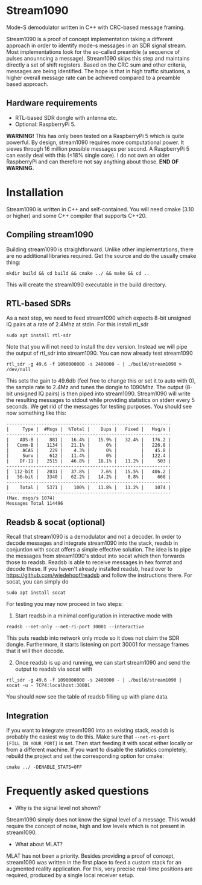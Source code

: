 # Stream1090
Mode-S demodulator written in C++ with CRC-based message framing.

Stream1090 is a proof of concept implementation taking a different approach in order to identify mode-s messages in an SDR signal stream.
Most implementations look for the so-called preamble (a sequence of pulses anounncing a message). Stream1090 skips this step and maintains
directly a set of shift registers. Based on the CRC sum and other criteria, messages are being identified. The hope is that in high traffic
situations, a higher overall message rate can be achieved compared to a preamble based approach.

## Hardware requirements
- RTL-based SDR dongle with antenna etc.
- Optional: RaspberryPi 5.

**WARNING!** This has only been tested on a RaspberryPi 5 which is quite powerful. By design, stream1090 requires more computational power. 
It sieves through 16 million possible messages per second. A RaspberryPi 5 can easily deal with this (<18% single core). 
I do not own an older RaspberryPi and can therefore not say anything about those.
**END OF WARNING.**

# Installation
Stream1090 is written in C++ and self-contained. You will need cmake (3.10 or higher) and some C++ compiler that supports C++20.

## Compiling stream1090
Building stream1090 is straightforward. Unlike other implementations, there are no additional libraries required. Get the source and do the usually cmake thing:

```mkdir build && cd build && cmake ../ && make && cd ..```

This will create the stream1090 executable in the build directory.

## RTL-based SDRs
As a next step, we need to feed stream1090 which expects 8-bit unsigned IQ pairs at a rate of 2.4Mhz at stdin. For this install rtl_sdr

```sudo apt install rtl-sdr```

Note that you will not need to install the dev version. Instead we will pipe the output of rtl_sdr into stream1090.
You can now already test stream1090

``` rtl_sdr -g 49.6 -f 1090000000 -s 2400000 - | ./build/stream1090 > /dev/null ```

This sets the gain to 49.6db (feel free to change this or set it to auto with 0), the sample rate to 2.4Mz and tunes the dongle to 1090Mhz.
The output (8-bit unsigned IQ pairs) is then piped into stream1090. 
Stream1090 will write the resulting messages to stdout while providing statistics
on stderr every 5 seconds. We get rid of the messages for testing purposes. You should see now something like this:
```
-------------------------------------------------------------
|     Type |  #Msgs |  %Total |    Dups |   Fixed |   Msg/s | 
-------------------------------------------------------------
|    ADS-B |    881 |   16.4% |   15.9% |   32.4% |   176.2 | 
|   Comm-B |   1134 |   21.1% |      0% |         |   226.8 | 
|     ACAS |    229 |    4.3% |      0% |         |    45.8 | 
|     Surv |    612 |   11.4% |      0% |         |   122.4 | 
|    DF-11 |   2515 |   46.8% |   18.1% |   11.2% |     503 | 
-------------------------------------------------------------
|  112-bit |   2031 |   37.8% |    7.6% |   15.5% |   406.2 | 
|   56-bit |   3340 |   62.2% |   14.2% |    8.8% |     668 | 
-------------------------------------------------------------
|    Total |   5371 |    100% |   11.8% |   11.2% |    1074 | 
-------------------------------------------------------------
(Max. msgs/s 1074)
Messages Total 114496
```

## Readsb & socat (optional)
Recall that stream1090 is a demodulator and not a decoder. 
In order to decode messages and integrate stream1090 into the stack,
readsb in conjuntion with socat offers a simple effective solution. 
The idea is to pipe the messages from stream1090's stdout into socat which then forwards those to readsb. 
Readsb is able to receive messages in hex format and decode these.
If you haven't already installed readsb, head over to https://github.com/wiedehopf/readsb and follow the instructions there.
For socat, you can simply do

```sudo apt install socat```

For testing you may now proceed in two steps:
1. Start readsb in a minimal configuration in interactive mode with 

```readsb --net-only --net-ri-port 30001 --interactive```

This puts readsb into network only mode so it does not claim the SDR dongle. 
Furthermore, it starts listening on port 30001 for message frames that it will then decode.

2. Once readsb is up and running, we can start stream1090 and send the output to readsb via socat with

```rtl_sdr -g 49.6 -f 1090000000 -s 2400000 - | ./build/stream1090 | socat -u - TCP4:localhost:30001```

You should now see the table of readsb filling up with plane data.

## Integration

If you want to integrate stream1090 into an existing stack, readsb is probably the easiest way to do this. 
Make sure that ```--net-ri-port [FILL_IN_YOUR_PORT]``` is set.
Then start feeding it with socat either locally or from a different machine. 
If you want to disable the statistics completely, rebuild the project and set the corresponding option for cmake:

```cmake ../ -DENABLE_STATS=OFF```


# Frequently asked questions

- Why is the signal level not shown?

Stream1090 simply does not know the signal level of a message. 
This would require the concept of noise, high and low levels which is not present in stream1090.

- What about MLAT?

MLAT has not been a priority. Besides providing a proof of concept, stream1090 was written in the first place to feed a custom stack 
for an augmented reality application. For this, very precise real-time positions are required, produced by a single local receiver setup.
